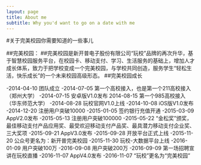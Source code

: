 ```yaml
---
layout: page
title: About me
subtitle: Why you'd want to go on a date with me
---
```


#关于完美校园你需要知道的一些事儿

##完美校园：
##完美校园是新开普电子股份有限公司“玩校”品牌的再次升华，基于智慧校园服务平台，在校园卡、移动支付、学习、生活服务的基础上，增加人才成长体系，致力于把学校变成一个完美校园，与学校共同创造，服务学生“轻松生活，快乐成长”的一个未来校园高级形态。
##完美校园成长

-2014-04-10 团队成立
-2014-07-05 第一个高校接入，也是第一个211高校接入（郑州大学）
-2014-07-15 安卓版V1.0发布 2014-08-15 第一个985高校接入（华东师范大学）
-2014-08-28 玩校官网V1.0上线
-2014-10-08 iOS版V1.0发布
-2014-12-20 注册用户突破10000
-2015-01-05 签约银行充值开通
-2015-03-09 AppV2.0发布
-2015-05-13 注册用户突破100000
-2015-05-22 “金松奖”颁奖，最佳移动支付产品应用奖、最受欢迎移动支付产品奖、最具潜力移动支付企业奖、三大奖项
-2015-09-21 AppV3.0发布
-2015-09-28 开放平台正式上线
-2015-11-20 公众号更名为：新开普完美校园
-2015-11-30 玩校-大数据平台上线
-2016-01-09 用户突破100万
-2016-09-08 用户突破200万
-2016-09-09 第一场招聘宣讲在玩校直播
-2016-11-07 AppV4.0发布
-2016-11-07 “玩校”更名为“完美校园”
